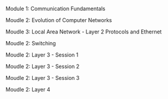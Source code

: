 Module 1: Communication Fundamentals

Moudle 2: Evolution of Computer Networks

Moudle 3: Local Area Network - Layer 2 Protocols and Ethernet

Moudle 2: Switching

Moudle 2: Layer 3 - Session 1

Moudle 2: Layer 3 - Session 2

Moudle 2: Layer 3 - Session 3

Moudle 2: Layer 4
